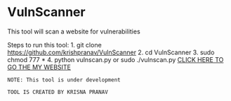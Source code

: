 # VulnScanner
This tool will scan a website for vulnerabilities 

Steps to run this tool:
    1. git clone https://github.com/krishpranav/VulnScanner
    2. cd VulnScanner
    3. sudo chmod 777 *
    4. python vulnscan.py    or   sudo ./vulnscan.py
    <a href="https://krishpranav.github.io/">CLICK HERE TO GO THE MY WEBSITE</a>
    
    NOTE: This tool is under development
    
    TOOL IS CREATED BY KRISNA PRANAV 
